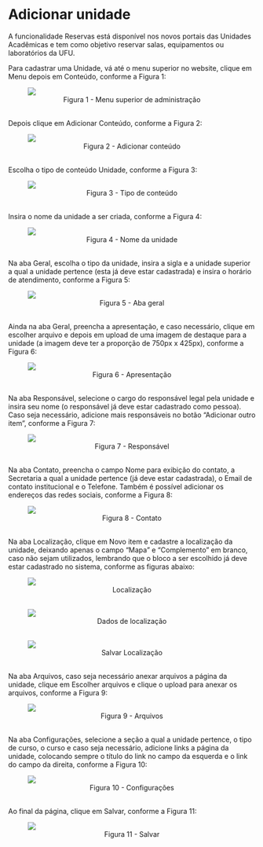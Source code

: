 # Adicionar unidade

A funcionalidade Reservas está disponível nos novos portais das Unidades Acadêmicas e tem como objetivo reservar salas, equipamentos ou laboratórios da UFU.

Para cadastrar uma Unidade, vá até o menu superior no website, clique em Menu depois em Conteúdo, conforme a Figura 1:

<figure class="image">
  <img src="../imgs/3 - Adicionar Unidade/3 - Adicionar Unidade 1.1.png">
  <center><figcaption>Figura 1 - Menu superior de administração</figcaption>
  </br>
</figure>

Depois clique em Adicionar Conteúdo, conforme a Figura 2:

<figure class="image">
  <img src="../imgs/3 - Adicionar Unidade/3 - Adicionar Unidade 1.2.png">
  <center><figcaption>Figura 2 - Adicionar conteúdo</figcaption>
  </br>
</figure>

Escolha o tipo de conteúdo Unidade, conforme a Figura 3:

<figure class="image">
  <img src="../imgs/3 - Adicionar Unidade/3 - Adicionar Unidade 2.png">
  <center><figcaption>Figura 3 - Tipo de conteúdo</figcaption>
  </br>
</figure>

Insira o nome da unidade a ser criada, conforme a Figura 4:

<figure class="image">
  <img src="../imgs/3 - Adicionar Unidade/3 - Adicionar Unidade 3.png">
  <center><figcaption>Figura 4 - Nome da unidade</figcaption>
  </br>
</figure>

Na aba Geral, escolha o tipo da unidade, insira a sigla e a unidade superior a qual a unidade pertence (esta já deve estar cadastrada) e insira o horário de atendimento, conforme a Figura 5:

<figure class="image">
  <img src="../imgs/3 - Adicionar Unidade/3 - Adicionar Unidade 4.png">
  <center><figcaption>Figura 5 - Aba geral</figcaption>
  </br>
</figure>

Ainda na aba Geral, preencha a apresentação, e caso necessário, clique em escolher arquivo e depois em upload de uma imagem de destaque para a unidade (a imagem deve ter a proporção de 750px x 425px), conforme a Figura 6:

<figure class="image">
  <img src="../imgs/3 - Adicionar Unidade/3 - Adicionar Unidade 5.png">
  <center><figcaption>Figura 6 - Apresentação</figcaption>
  </br>
</figure>

Na aba Responsável, selecione o cargo do responsável legal pela unidade e insira seu nome (o responsável já deve estar cadastrado como pessoa). Caso seja necessário, 
adicione mais responsáveis no botão “Adicionar outro item”, conforme a Figura 7:

<figure class="image">
  <img src="../imgs/3 - Adicionar Unidade/3 - Adicionar Unidade 6.png">
  <center><figcaption>Figura 7 - Responsável</figcaption>
  </br>
</figure>

Na aba Contato, preencha o campo Nome para exibição do contato, a Secretaria a qual a unidade pertence (já deve estar cadastrada), o Email de contato institucional e o Telefone. 
Também é possível adicionar os endereços das redes sociais, conforme a Figura 8:

<figure class="image">
  <img src="../imgs/3 - Adicionar Unidade/3 - Adicionar Unidade 7.png">
  <center><figcaption>Figura 8 - Contato</figcaption>
  </br>
</figure>

Na aba Localização, clique em Novo item e cadastre a localização da unidade, deixando apenas o campo “Mapa” e “Complemento” em branco, caso não sejam utilizados, 
lembrando que o bloco a ser escolhido já deve estar cadastrado no sistema, conforme as figuras abaixo:

<figure class="image">
  <img src="../imgs/3 - Adicionar Unidade/3 - Adicionar Unidade 8.1.png">
  <center><figcaption>Localização</figcaption></center>
  </br>
</figure>

<figure class="image">
  <img src="../imgs/3 - Adicionar Unidade/3 - Adicionar Unidade 8.2.png">
  <center><figcaption>Dados de localização</figcaption></center>
  </br>
</figure>

<figure class="image">
  <img src="../imgs/3 - Adicionar Unidade/3 - Adicionar Unidade 8.3.png">
  <center><figcaption>Salvar Localização</figcaption></center>
  </br>
</figure>

Na aba Arquivos, caso seja necessário anexar arquivos a página da unidade, clique em Escolher arquivos e clique o upload para anexar os arquivos, conforme a Figura 9:

<figure class="image">
  <img src="../imgs/3 - Adicionar Unidade/3 - Adicionar Unidade 9.png">
  <center><figcaption>Figura 9 - Arquivos</figcaption>
  </br>
</figure>

Na aba Configurações, selecione a seção a qual a unidade pertence, o tipo de curso, o curso e caso seja necessário, adicione links a página da unidade, colocando sempre o título do link no campo da esquerda e o link do campo da direita, conforme a Figura 10:

<figure class="image">
  <img src="../imgs/3 - Adicionar Unidade/3 - Adicionar Unidade 10.1.png">
  <center><figcaption>Figura 10 - Configurações</figcaption>
  </br>
</figure>

Ao final da página, clique em Salvar, conforme a Figura 11:

<figure class="image">
  <img src="../imgs/3 - Adicionar Unidade/3 - Adicionar Unidade 10.2.png">
  <center><figcaption>Figura 11 - Salvar</figcaption>
  </br>
</figure>